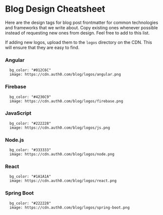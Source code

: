 # Blog Design Cheatsheet

Here are the design tags for blog post frontmatter for common technologies and frameworks that we write about. Copy existing ones whenever possible instead of requesting new ones from design. Feel free to add to this list.

If adding new logos, upload them to the `logos` directory on the CDN. This will ensure that they are easy to find.

### Angular

```
  bg_color: "#012C6C"
  image: https://cdn.auth0.com/blog/logos/angular.png
```

### Firebase

```
  bg_color: "#4236C9"
  image: https://cdn.auth0.com/blog/logos/firebase.png
```

### JavaScript

```
  bg_color: "#222228"
  image: https://cdn.auth0.com/blog/logos/js.png
```

### Node.js

```
  bg_color: "#333333"
  image: https://cdn.auth0.com/blog/logos/node.png
```

### React

```
  bg_color: "#1A1A1A"
  image: https://cdn.auth0.com/blog/logos/react.png
```

### Spring Boot

```
  bg_color: "#222228"
  image: https://cdn.auth0.com/blog/logos/spring-boot.png
```